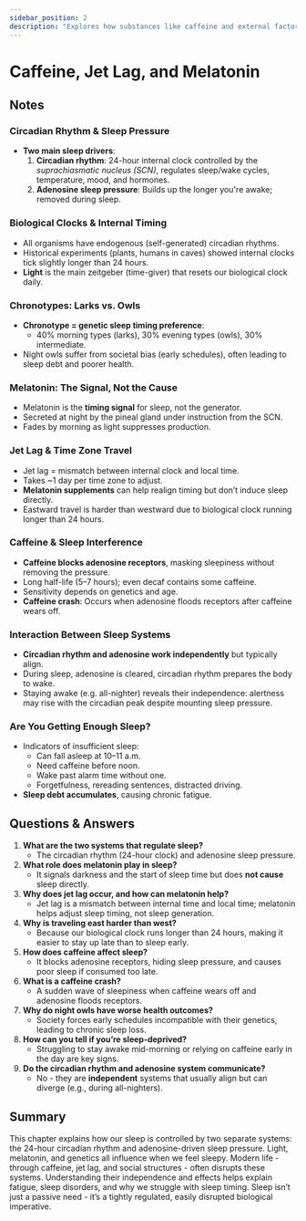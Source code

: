 ```yaml
---
sidebar_position: 2
description: "Explores how substances like caffeine and external factors like travel and artificial light disrupt natural sleep patterns."
---
```


# Caffeine, Jet Lag, and Melatonin

## Notes

### Circadian Rhythm & Sleep Pressure

- **Two main sleep drivers**:
  1. **Circadian rhythm**: 24-hour internal clock controlled by the *suprachiasmatic nucleus (SCN)*, regulates sleep/wake cycles, temperature, mood, and hormones.
  2. **Adenosine sleep pressure**: Builds up the longer you're awake; removed during sleep.

### Biological Clocks & Internal Timing

- All organisms have endogenous (self-generated) circadian rhythms.
- Historical experiments (plants, humans in caves) showed internal clocks tick slightly longer than 24 hours.
- **Light** is the main zeitgeber (time-giver) that resets our biological clock daily.

### Chronotypes: Larks vs. Owls

- **Chronotype = genetic sleep timing preference**:
  - 40% morning types (larks), 30% evening types (owls), 30% intermediate.
- Night owls suffer from societal bias (early schedules), often leading to sleep debt and poorer health.

### Melatonin: The Signal, Not the Cause

- Melatonin is the **timing signal** for sleep, not the generator.
- Secreted at night by the pineal gland under instruction from the SCN.
- Fades by morning as light suppresses production.

### Jet Lag & Time Zone Travel

- Jet lag = mismatch between internal clock and local time.
- Takes \~1 day per time zone to adjust.
- **Melatonin supplements** can help realign timing but don’t induce sleep directly.
- Eastward travel is harder than westward due to biological clock running longer than 24 hours.

### Caffeine & Sleep Interference

- **Caffeine blocks adenosine receptors**, masking sleepiness without removing the pressure.
- Long half-life (5–7 hours); even decaf contains some caffeine.
- Sensitivity depends on genetics and age.
- **Caffeine crash**: Occurs when adenosine floods receptors after caffeine wears off.

### Interaction Between Sleep Systems

- **Circadian rhythm and adenosine work independently** but typically align.
- During sleep, adenosine is cleared, circadian rhythm prepares the body to wake.
- Staying awake (e.g. all-nighter) reveals their independence: alertness may rise with the circadian peak despite mounting sleep pressure.

### Are You Getting Enough Sleep?

- Indicators of insufficient sleep:
  - Can fall asleep at 10–11 a.m.
  - Need caffeine before noon.
  - Wake past alarm time without one.
  - Forgetfulness, rereading sentences, distracted driving.
- **Sleep debt accumulates**, causing chronic fatigue.

## Questions & Answers

1. **What are the two systems that regulate sleep?**
    - The circadian rhythm (24-hour clock) and adenosine sleep pressure.
1. **What role does melatonin play in sleep?**
    - It signals darkness and the start of sleep time but does **not cause** sleep directly.
1. **Why does jet lag occur, and how can melatonin help?**
    - Jet lag is a mismatch between internal time and local time; melatonin helps adjust sleep timing, not sleep generation.
1. **Why is traveling east harder than west?**
    - Because our biological clock runs longer than 24 hours, making it easier to stay up late than to sleep early.
1. **How does caffeine affect sleep?**
    - It blocks adenosine receptors, hiding sleep pressure, and causes poor sleep if consumed too late.
1. **What is a caffeine crash?**
    - A sudden wave of sleepiness when caffeine wears off and adenosine floods receptors.
1. **Why do night owls have worse health outcomes?**
    - Society forces early schedules incompatible with their genetics, leading to chronic sleep loss.
1. **How can you tell if you’re sleep-deprived?**
    - Struggling to stay awake mid-morning or relying on caffeine early in the day are key signs.
1. **Do the circadian rhythm and adenosine system communicate?**
    - No - they are **independent** systems that usually align but can diverge (e.g., during all-nighters).

## Summary

This chapter explains how our sleep is controlled by two separate systems: the 24-hour circadian rhythm and adenosine-driven sleep pressure.
Light, melatonin, and genetics all influence when we feel sleepy.
Modern life - through caffeine, jet lag, and social structures - often disrupts these systems.
Understanding their independence and effects helps explain fatigue, sleep disorders, and why we struggle with sleep timing.
Sleep isn’t just a passive need - it’s a tightly regulated, easily disrupted biological imperative.
